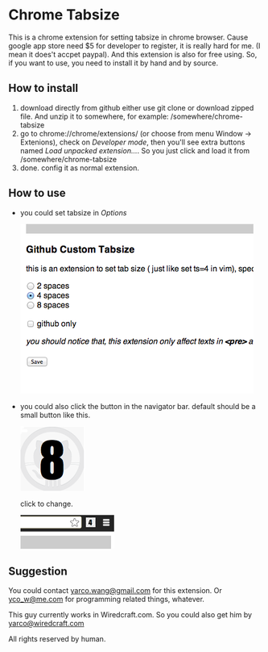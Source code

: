 Chrome Tabsize
==============
This is a chrome extension for setting tabsize in chrome browser. Cause google app store need $5 for developer to register, it is really hard for me. (I mean it does't accpet paypal). And this extension is also for free using. So, if you want to use, you need to install it by hand and by source.

How to install
---------------
1. download directly from github either use git clone or download zipped file. And unzip it to somewhere, for example: /somewhere/chrome-tabsize
2. go to chrome://chrome/extensions/ (or choose from menu Window -> Extenions), check on _Developer mode_, then you'll see extra buttons named _Load unpacked extension…_. So you just click and load it from /somewhere/chrome-tabsize
3. done. config it as normal extension. 

How to use
----------
* you could set tabsize in _Options_
	
	![options]
	
	
* you could also click the button in the navigator bar. default should be a small button like this.

	![tabsize8]

	click to change.

	![click2view]


Suggestion
-----------
You could contact <yarco.wang@gmail.com> for this extension.
Or <yco_w@me.com> for programming related things, whatever.

This guy currently works in Wiredcraft.com. So you could also get him by <yarco@wiredcraft.com>

All rights reserved by human.

[options]:https://github.com/yarcowang/chrome-tabsize/blob/master/options.png?raw=true "options"
[tabsize8]:https://github.com/yarcowang/chrome-tabsize/blob/master/tabsize8.png?raw=true "set tabsize=8"
[click2view]:https://github.com/yarcowang/chrome-tabsize/blob/master/click2view.png?raw=true "click to change"